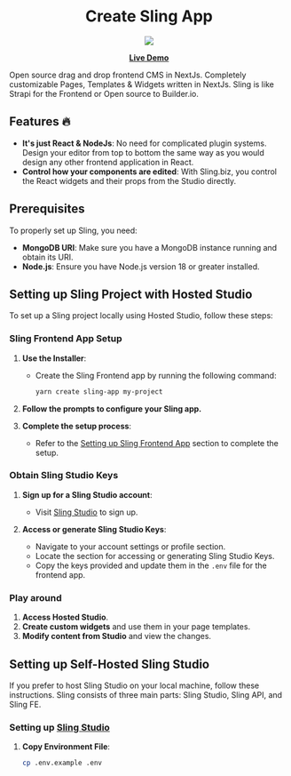 <div align="center">
  <h1>Create Sling App</h1>
</div>

<div align="center">
  <img src="https://sling.biz/assets/images/sling_biz_sling_image.jpg"/>
</div>

<p align="center">
  <strong>
    <a href="https://studio.sling.biz">Live Demo</a>
  </strong>
</p>

Open source drag and drop frontend CMS in NextJs. Completely customizable Pages, Templates & Widgets written in NextJs. Sling is like Strapi for the Frontend or Open source to Builder.io.

## Features :fire:

- **It's just React & NodeJs**: No need for complicated plugin systems. Design your editor from top to bottom the same way as you would design any other frontend application in React.
- **Control how your components are edited**: With Sling.biz, you control the React widgets and their props from the Studio directly.

## Prerequisites

To properly set up Sling, you need:

- **MongoDB URI**: Make sure you have a MongoDB instance running and obtain its URI.
- **Node.js**: Ensure you have Node.js version 18 or greater installed.

## Setting up Sling Project with Hosted Studio

To set up a Sling project locally using Hosted Studio, follow these steps:

### Sling Frontend App Setup

1. **Use the Installer**:
   - Create the Sling Frontend app by running the following command:
     ```sh
     yarn create sling-app my-project
     ```

2. **Follow the prompts to configure your Sling app.**

3. **Complete the setup process**:
   - Refer to the [Setting up Sling Frontend App](#setting-up-sling-frontend-app) section to complete the setup.

### Obtain Sling Studio Keys

1. **Sign up for a Sling Studio account**:
   - Visit [Sling Studio](https://studio.sling.biz/) to sign up.

2. **Access or generate Sling Studio Keys**:
   - Navigate to your account settings or profile section.
   - Locate the section for accessing or generating Sling Studio Keys.
   - Copy the keys provided and update them in the `.env` file for the frontend app.

### Play around

1. **Access Hosted Studio**.
2. **Create custom widgets** and use them in your page templates.
3. **Modify content from Studio** and view the changes.

## Setting up Self-Hosted Sling Studio

If you prefer to host Sling Studio on your local machine, follow these instructions. Sling consists of three main parts: Sling Studio, Sling API, and Sling FE.

### Setting up [Sling Studio](https://github.com/slingbiz/sling-studio)

1. **Copy Environment File**:
   ```sh
   cp .env.example .env
